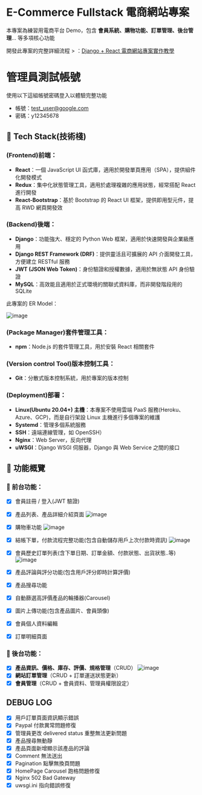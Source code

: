 # E-Commerce Fullstack 電商網站專案

本專案為練習用電商平台 Demo，包含 **會員系統、購物功能、訂單管理、後台管理**... 等多項核心功能

開發此專案的完整詳細流程 > ：[Django + React 電商網站專案實作教學](https://akebee.com/tags/#Django)

# 管理員測試帳號

使用以下這組帳號密碼登入以體驗完整功能

- 帳號：test_user@google.com
- 密碼：y12345678

## 📌 Tech Stack(技術棧)

### (Frontend)前端：

- **React**：一個 JavaScript UI 函式庫，適用於開發單頁應用（SPA），提供組件化開發模式
- **Redux**：集中化狀態管理工具，適用於處理複雜的應用狀態，經常搭配 React 進行開發
- **React-Bootstrap**：基於 Bootstrap 的 React UI 框架，提供即用型元件，提高 RWD 網頁開發效

### (Backend)後端：

- **Django**：功能強大、穩定的 Python Web 框架，適用於快速開發與企業級應用
- **Django REST Framework (DRF)**：提供靈活且可擴展的 API 介面開發工具，方便建立 RESTful 服務
- **JWT (JSON Web Token)**：身份驗證和授權數據，適用於無狀態 API 身份驗證
- **MySQL**：高效能且適用於正式環境的關聯式資料庫，而非開發階段用的 SQLite

此專案的 ER Model：

![image](https://github.com/youngOman/niceshop_django_react/blob/main/static/images/drawSQL.png)


### (Package Manager)套件管理工具：

- **npm**：Node.js 的套件管理工具，用於安裝 React 相關套件

### (Version control Tool)版本控制工具：

- **Git**：分散式版本控制系統，用於專案的版本控制

### (Deployment)部署：

- **Linux(Ubuntu 20.04+) 主機**：本專案不使用雲端 PaaS 服務(Heroku、Azure、GCP)，而是自行架設 Linux 主機進行多個專案的維護
- **Systemd**：管理多個系統服務
- **SSH**：遠端連線管理，如 OpenSSH）
- **Nginx**：Web Server，反向代理
- **uWSGI**：Django WSGI 伺服器，Django 與 Web Service 之間的接口

## 🎯 功能概覽

### 🛒 前台功能：

- [x] 會員註冊 / 登入(JWT 驗證)
- [x] 產品列表、產品詳細介紹頁面
 ![image](https://github.com/youngOman/niceshop_django_react/blob/main/static/images/product_detail_page.png)

- [x] 購物車功能
![image](https://github.com/youngOman/niceshop_django_react/blob/main/static/images/cart_page.png)

- [x] 結帳下單，付款流程完整功能(包含自動儲存用戶上次付款時資訊)
![image](https://github.com/youngOman/niceshop_django_react/blob/main/static/images/order_page.png)
- [x] 會員歷史訂單列表(含下單日期、訂單金額、付款狀態、出貨狀態..等)
![image](https://github.com/youngOman/niceshop_django_react/blob/main/static/images/profile_page.png)
- [x] 產品評論與評分功能(包含用戶評分即時計算評價)
- [x] 產品搜尋功能
- [x] 自動篩選高評價產品的輪播器(Carousel)
- [x] 圖片上傳功能(包含產品圖片、會員頭像)
- [x] 會員個人資料編輯
- [x] 訂單明細頁面

### 🔧 後台功能：

- [x] **產品資訊、價格、庫存、評價、規格管理**（CRUD）
![image](https://github.com/youngOman/niceshop_django_react/blob/main/static/images/productList_page.png)
- [x] **網站訂單管理**（CRUD + 訂單運送狀態更新）
- [x] **會員管理**（CRUD + 會員資料、管理員權限設定）

## DEBUG LOG

- [x] 用戶訂單頁面資訊顯示錯誤
- [x] Paypal 付款異常問題修復
- [x] 管理員更改 delivered status 重整無法更新問題
- [x] 產品搜尋無動靜
- [x] 產品頁面新增顯示該產品的評論
- [x] Comment 無法送出
- [x] Pagination 點擊無換頁問題
- [x] HomePage Carousel 跑格問題修復
- [x] Nginx 502 Bad Gateway
- [x] uwsgi.ini 指向錯誤修復
